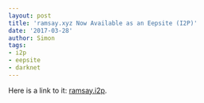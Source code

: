 ```yaml
---
layout: post
title: 'ramsay.xyz Now Available as an Eepsite (I2P)'
date: '2017-03-28'
author: Simon
tags:
- i2p
- eepsite
- darknet
---
```


Here is a link to it: [ramsay.i2p](http://ramsay.i2p).
